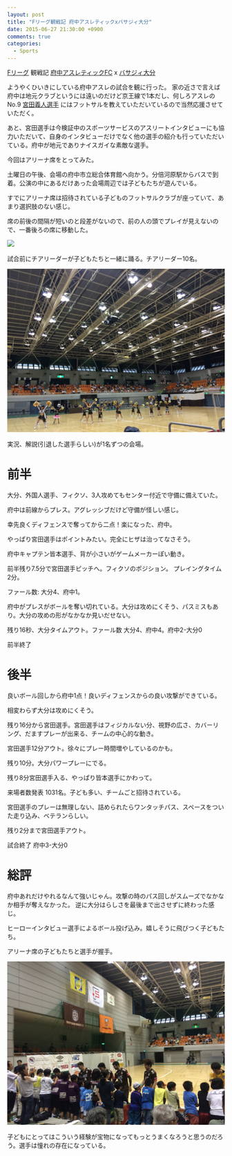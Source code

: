 ```yaml
---
layout: post
title: "Fリーグ観戦記 府中アスレティックxバサジィ大分"
date: 2015-06-27 21:30:00 +0900
comments: true
categories:
  - Sports
---
```

[Fリーグ]: http://www.fleague.jp/
[府中アスレティックFC]: http://www.fuchu-athletic.com/
[バサジィ大分]: http://vasagey.com/
[宮田義人選手]: http://www.fuchu-athletic.com/player/archives/123

[Fリーグ] 観戦記 [府中アスレティックFC] x [バサジィ大分]

ようやくひいきにしている府中アスレの試合を観に行った。
家の近さで言えば府中は地元クラブというには遠いのだけど京王線で1本だし、何しろアスレのNo.9 [宮田義人選手] にはフットサルを教えていただいているので当然応援させていただく。

あと、宮田選手は今検証中のスポーツサービスのアスリートインタビューにも協力いただいて、自身のインタビューだけでなく他の選手の紹介も行っていただいている。府中が地元でありナイスガイな素敵な選手。

今回はアリーナ席をとってみた。

土曜日の午後、会場の府中市立総合体育館へ向かう。分倍河原駅からバスで到着。公演の中にあるだけあった会場周辺では子どもたちが遊んでいる。

すでにアリーナ席は招待されている子どものフットサルクラブが座っていて、あまり選択肢のない感じ。

席の前後の間隔が短いのと段差がないので、前の人の頭でプレイが見えないので、一番後ろの席に移動した。

![](/images/2015/06/20150627-arena.png)

<!-- more -->

試合前にチアリーダーが子どもたちと一緒に踊る。チアリーダー10名。

![](/images/2015/06/20150627-fleague-dance.JPG)

実況、解説(引退した選手らしい)が1名ずつの会場。

# 前半

大分、外国人選手、フィクソ、3人攻めてもセンター付近で守備に備えていた。

府中は前線からプレス。アグレッシブだけど守備が怪しい感じ。

幸先良くディフェンスで奪ってから二点！楽になった、府中。

やっぱり宮田選手はポイントみたい。完全にヒザは治ってなさそう。

府中キャプテン皆本選手、背が小さいがゲームメーカーぽい動き。

前半残り7.5分で宮田選手ピッチへ。フィクソのポジション。
プレイングタイム2分。

ファール数: 大分4、府中1。

府中がプレスがボールを奪い切れている。大分は攻めにくそう、パスミスもあり。大分の攻めの形がなかなか見いだせない。

残り16秒、大分タイムアウト。ファール数 大分4、府中4。府中2-大分0

前半終了

# 後半

良いボール回しから府中1点！良いディフェンスからの良い攻撃ができている。

相変わらず大分は攻めにくそう。

残り16分から宮田選手。宮田選手はフィジカルない分、視野の広さ、カバーリング、だますプレーが出来る、チームの中心的な動き。

宮田選手12分アウト。徐々にプレー時間増やしているのかも。

残り10分。大分パワープレーにでる。

残り8分宮田選手入る、やっぱり皆本選手にかわって。

来場者数発表 1031名。子ども多い、チームごと招待されている。

宮田選手のプレーは無理しない、詰められたらワンタッチパス、スペースをついた走り込み、ベテランらしい。

残り2分まで宮田選手アウト。

試合終了 府中3-大分0

# 総評

府中あれだけやれるなんて強いじゃん。攻撃の時のパス回しがスムーズでなかなか相手が奪えなかった。
逆に大分はらしさを最後まで出させずに終わった感じ。

ヒーローインタビュー選手によるボール投げ込み。嬉しそうに飛びつく子どもたち。

アリーナ席の子どもたちと選手が握手。

![](/images/2015/06/20150627-after-game.JPG)

子どもにとってはこういう経験が宝物になってもっとうまくなろうと思うのだろう。選手は憧れの存在になっている。